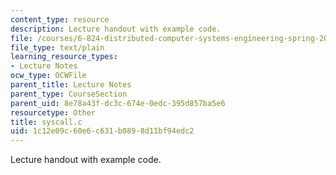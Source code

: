 ```yaml
---
content_type: resource
description: Lecture handout with example code.
file: /courses/6-824-distributed-computer-systems-engineering-spring-2006/1c12e09c60e6c631b0898d11bf94edc2_syscall.c
file_type: text/plain
learning_resource_types:
- Lecture Notes
ocw_type: OCWFile
parent_title: Lecture Notes
parent_type: CourseSection
parent_uid: 8e78a43f-dc3c-674e-0edc-395d857ba5e6
resourcetype: Other
title: syscall.c
uid: 1c12e09c-60e6-c631-b089-8d11bf94edc2
---
```

Lecture handout with example code.